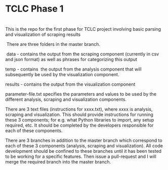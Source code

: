 # TCLC Phase 1
#
This is the repo for the first phase for TCLC project
involving basic parsing and visualization of scraping results

 There are three folders in the master branch.   
 
 data - contains the output from the scraping component (currently in csv and json format) as well as phrases for categorizing this  output  
 
 temp - contains  the output from the analysis component that will subsequently be used by the visualization component.  
 
 results - contains the output from the visualization component

 parameter-file.txt specifies the parameters and values to be used by the different analysis, scraping and visualization components.
 
There are 3 text files (instructions for xxxx.txt), where xxxx is analysis, scraping and visualization. This should provide instructions for running these 3 components; for e.g. what Python libraries to import, any setup required, etc. It should be completed by the developers responsible for each of these components.
 
 There are 3 branches in addition to the master branch which correspond to each of these 3 components (analysis, scraping and visualization). All code development should be confined to these branches until it has been tested to be working for a specific features. Then issue a pull-request and I will merge the required branch into the master branch. 

